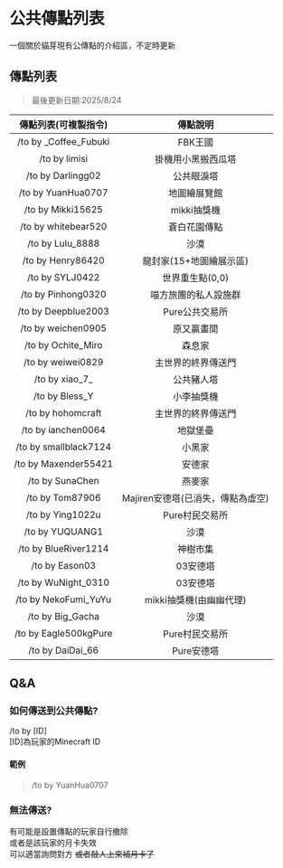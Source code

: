 # 公共傳點列表

一個關於貓芽現有公傳點的介紹區，不定時更新

## 傳點列表

> 最後更新日期:2025/8/24

|傳點列表(可複製指令)|傳點說明|
|:---:|:---:|
|/to by _Coffee_Fubuki|FBK王國|
|/to by limisi|掛機用小黑搬西瓜塔|
|/to by Darlingg02|公共眼淚塔|
|/to by YuanHua0707|地圖繪展覽館|
|/to by Mikki15625|mikki抽獎機|
|/to by whitebear520|蒼白花園傳點|
|/to by Lulu_8888|沙漠|
|/to by Henry86420|龍封家(15+地圖繪展示區)|
|/to by SYLJ0422|世界重生點(0,0)|
|/to by Pinhong0320|喵方旅團的私人設施群|
|/to by Deepblue2003|Pure公共交易所|
|/to by weichen0905|原又贏畫間|
|/to by Ochite_Miro|森息家|
|/to by weiwei0829|主世界的終界傳送門|
|/to by xiao\_7_|公共豬人塔|
|/to by Bless_Y|小李抽獎機|
|/to by hohomcraft|主世界的終界傳送門|
|/to by ianchen0064|地獄堡壘|
|/to by smallblack7124|小黑家|
|/to by Maxender55421|安德家|
|/to by SunaChen|燕麥家|
|/to by Tom87906|Majiren安德塔(已消失，傳點為虛空)|
|/to by Ying1022u|Pure村民交易所|
|/to by YUQUANG1|沙漠|
|/to by BlueRiver1214|神樹市集|
|/to by Eason03|03安德塔|
|/to by WuNight_0310|03安德塔|
|/to by NekoFumi_YuYu|mikki抽獎機(由幽幽代理)|
|/to by Big_Gacha|沙漠|
|/to by Eagle500kgPure|Pure村民交易所|
|/to by DaiDai_66|Pure安德塔|

## Q&A

### 如何傳送到公共傳點?

/to by [ID]  
[ID]為玩家的Minecraft ID  

#### 範例

> /to by YuanHua0707

### 無法傳送?

有可能是設置傳點的玩家自行撤除  
或者是該玩家的月卡失效  
可以適當詢問對方 ~~或者敲人上來補月卡了~~
